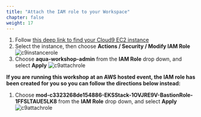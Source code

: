 ```yaml
---
title: "Attach the IAM role to your Workspace"
chapter: false
weight: 17
---
```


1. Follow [this deep link to find your Cloud9 EC2 instance](https://console.aws.amazon.com/ec2/v2/home?#Instances:tag:Name=aws-cloud9-aqua-workshop;sort=desc:launchTime)
1. Select the instance, then choose **Actions / Security / Modify IAM Role**
![c9instancerole](/images/c9instancerole.png)
1. Choose **aqua-workshop-admin** from the **IAM Role** drop down, and select **Apply**
![c9attachrole](/images/c9attachrole.png)

**If you are running this workshop at an AWS hosted event, the IAM role has been created for you so you can follow the directions below instead:**

1. Choose **mod-c3323268de154886-EKSStack-1OVJRE9V-BastionRole-1FFSLTAUE5LK8** from the **IAM Role** drop down, and select **Apply**
![c9attachrole](/images/snyk-docker-modify-iam.png)
